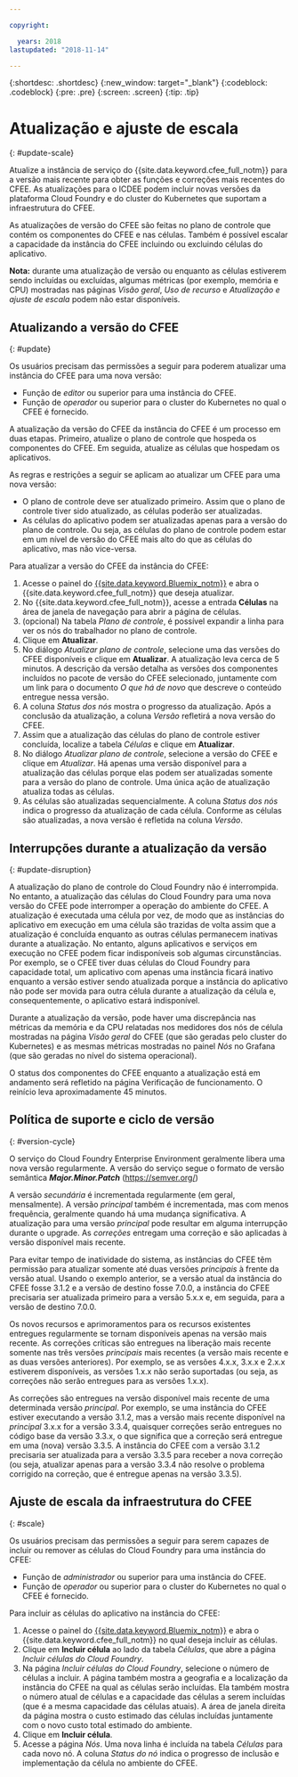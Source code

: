 ```yaml
---

copyright:

  years: 2018
lastupdated: "2018-11-14"

---
```


{:shortdesc: .shortdesc}
{:new_window: target="_blank"}
{:codeblock: .codeblock}
{:pre: .pre}
{:screen: .screen}
{:tip: .tip}

# Atualização e ajuste de escala
{: #update-scale}

Atualize a instância de serviço do {{site.data.keyword.cfee_full_notm}} para a versão mais recente
para obter as funções e correções mais recentes do CFEE. As atualizações para o ICDEE podem incluir novas versões da
plataforma Cloud Foundry e do cluster do Kubernetes que suportam a infraestrutura do CFEE.

As atualizações de versão do CFEE são feitas no plano de controle que contém os componentes do CFEE e nas células. Também é possível escalar a capacidade da instância do CFEE incluindo ou excluindo células do aplicativo.

**Nota:** durante uma atualização de versão ou enquanto as células estiverem sendo incluídas ou
excluídas, algumas métricas (por exemplo, memória e CPU) mostradas nas páginas _Visão geral_, _Uso de
recurso_ e _Atualização e ajuste de escala_ podem não estar disponíveis.

## Atualizando a versão do CFEE
{: #update}

Os usuários precisam das permissões a seguir para poderem atualizar uma instância do CFEE para uma nova versão:
   * Função de _editor_ ou superior para uma instância do CFEE.
   * Função de _operador_ ou superior para o cluster do Kubernetes no qual o CFEE é
fornecido.

A atualização da versão do CFEE da instância do CFEE é um processo em duas etapas. Primeiro, atualize o plano de
controle que hospeda os componentes do CFEE. Em seguida, atualize as células que hospedam os aplicativos.

As regras e restrições a seguir se aplicam ao atualizar um CFEE para uma nova versão:
* O plano de controle deve ser atualizado primeiro. Assim que o plano de controle tiver sido atualizado, as
células poderão ser atualizadas.
* As células do aplicativo podem ser atualizadas apenas para a versão do plano de controle. Ou seja, as células
do plano de controle podem estar em um nível de versão do CFEE mais alto do que as células do aplicativo, mas não
vice-versa.

Para atualizar a versão do CFEE da instância do CFEE:
1. Acesse o painel do
[{{site.data.keyword.Bluemix_notm}}](https://console.bluemix.net/dashboard/apps/) e abra o
{{site.data.keyword.cfee_full_notm}} que deseja atualizar.
2. No {{site.data.keyword.cfee_full_notm}}, acesse a entrada **Células** na área
de janela de navegação para abrir a página de células.
3. (opcional) Na tabela _Plano de controle_, é possível expandir a linha para ver os nós do
trabalhador no plano de controle.
4. Clique em **Atualizar**.
5. No diálogo _Atualizar plano de controle_, selecione uma das versões do CFEE disponíveis e clique
em **Atualizar**. A atualização leva cerca de 5 minutos. A descrição da versão detalha as versões dos
componentes incluídos no pacote de versão do CFEE selecionado, juntamente com um link para o documento _O que há
de novo_ que descreve o conteúdo entregue nessa versão.
6. A coluna _Status dos nós_ mostra o progresso da atualização. Após a conclusão da atualização, a coluna _Versão_ refletirá a nova versão do CFEE.
7. Assim que a atualização das células do plano de controle estiver concluída, localize a tabela _Células_ e clique em **Atualizar**.
8. No diálogo _Atualizar plano de controle_, selecione a versão do CFEE e clique em *Atualizar*. Há
apenas uma versão disponível para a atualização das células porque elas podem ser atualizadas somente
para a versão do plano de controle. Uma única ação de atualização atualiza todas as células.
9. As células são atualizadas sequencialmente. A coluna _Status dos nós_ indica o progresso da
atualização de cada célula. Conforme as células são atualizadas, a nova versão é refletida na coluna _Versão_.

## Interrupções durante a atualização da versão
{: #update-disruption}

A atualização do plano de controle do Cloud Foundry não é interrompida. No entanto, a atualização das células do
Cloud Foundry para uma nova versão do CFEE pode interromper a operação do ambiente do CFEE. A atualização é executada
uma célula por vez, de modo que as instâncias do aplicativo em execução em uma célula são trazidas de volta assim que a atualização é concluída enquanto as outras células permanecem inativas durante a atualização. No entanto, alguns
aplicativos e serviços em execução no CFEE podem ficar indisponíveis sob algumas circunstâncias. Por exemplo, se o CFEE
tiver duas células do Cloud Foundry para capacidade total, um aplicativo com apenas uma instância ficará inativo
enquanto a versão estiver sendo atualizada porque a instância do aplicativo não pode ser movida para outra célula durante
a atualização da célula e, consequentemente, o aplicativo estará indisponível.  

Durante a atualização da versão, pode haver uma discrepância nas métricas da memória e da CPU relatadas nos
medidores dos nós de célula mostradas na página _Visão geral_ do CFEE (que são geradas pelo cluster do Kubernetes) e as
mesmas métricas mostradas no painel _Nós_ no Grafana (que são geradas no nível do sistema operacional).

O status dos componentes do CFEE enquanto a atualização está em andamento será refletido na página Verificação de
funcionamento. O reinício leva aproximadamente 45 minutos.

## Política de suporte e ciclo de versão
{: #version-cycle}

O serviço do Cloud Foundry Enterprise Environment geralmente libera uma nova versão regularmente. A versão do
serviço segue o formato de versão semântica _**Major.Minor.Patch**_ (https://semver.org/)

A versão _secundária_ é incrementada regularmente (em geral, mensalmente). A versão _principal_ também é incrementada, mas com menos frequência, geralmente quando há uma mudança
significativa. A atualização para uma versão _principal_ pode resultar em alguma interrupção durante o
upgrade. As _correções_ entregam uma correção e são aplicadas à versão disponível mais recente. 

Para evitar tempo de inatividade do sistema, as instâncias do CFEE têm permissão para atualizar somente até duas
versões _principais_ à frente da versão atual. Usando o exemplo anterior, se a versão atual da instância
do CFEE fosse 3.1.2 e a versão de destino fosse 7.0.0, a instância do CFEE precisaria ser atualizada primeiro para a versão
5.x.x e, em seguida, para a versão de destino 7.0.0.

Os novos recursos e aprimoramentos para os recursos existentes entregues regularmente se tornam disponíveis
apenas na versão mais recente. As correções críticas são entregues na liberação mais recente somente nas três
versões _principais_ mais recentes (a versão mais recente e as duas versões anteriores). Por exemplo, se as
versões 4.x.x, 3.x.x e 2.x.x estiverem disponíveis, as versões 1.x.x não serão suportadas (ou seja, as correções não
serão entregues para as versões 1.x.x).  

As correções são entregues na versão disponível mais recente de uma determinada versão _principal_. Por
exemplo, se uma instância do CFEE estiver executando a versão 3.1.2, mas a versão mais recente disponível na
_principal_ 3.x.x for a versão 3.3.4, quaisquer correções serão entregues no código base da versão 3.3.x, o que
significa que a correção será entregue em uma (nova) versão 3.3.5. A instância do CFEE com a versão 3.1.2 precisaria ser
atualizada para a versão 3.3.5 para receber a nova correção (ou seja, atualizar apenas para a versão 3.3.4 não
resolve o problema corrigido na correção, que é entregue apenas na versão 3.3.5).

## Ajuste de escala da infraestrutura do CFEE
{: #scale}

Os usuários precisam das permissões a seguir para serem capazes de incluir ou remover as células do Cloud Foundry
para uma instância do CFEE:
* Função de _administrador_ ou superior para uma instância do CFEE.
* Função de _operador_ ou superior para o cluster do Kubernetes no qual o CFEE é
fornecido.

Para incluir as células do aplicativo na instância do CFEE:
1. Acesse o painel do
[{{site.data.keyword.Bluemix_notm}}](https://console.bluemix.net/dashboard/apps/) e abra o
{{site.data.keyword.cfee_full_notm}} no qual deseja incluir as células.
2. Clique em **Incluir célula** ao lado da tabela _Células_, que
abre a página _Incluir células do Cloud Foundry_.
3. Na página _Incluir células do Cloud Foundry_, selecione o número de células a incluir. A página
também mostra a geografia e a localização da instância do CFEE na qual as células serão incluídas. Ela também mostra o
número atual de células e a capacidade das células a serem incluídas (que é a mesma capacidade das células atuais). A
área de janela direita da página mostra o custo estimado das células incluídas juntamente com o novo custo
total estimado do ambiente.
4. Clique em **Incluir célula**.  
5. Acesse a página _Nós_. Uma nova linha é incluída na tabela _Células_ para cada
novo nó. A coluna _Status do nó_ indica o progresso de inclusão e implementação da célula no ambiente
do CFEE.
